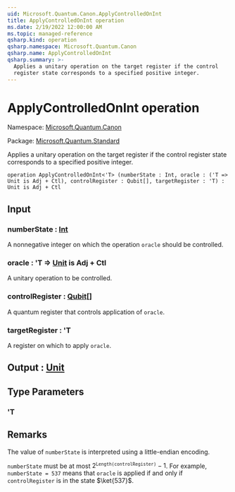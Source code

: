 ```yaml
---
uid: Microsoft.Quantum.Canon.ApplyControlledOnInt
title: ApplyControlledOnInt operation
ms.date: 2/19/2022 12:00:00 AM
ms.topic: managed-reference
qsharp.kind: operation
qsharp.namespace: Microsoft.Quantum.Canon
qsharp.name: ApplyControlledOnInt
qsharp.summary: >-
  Applies a unitary operation on the target register if the control
  register state corresponds to a specified positive integer.
---
```


# ApplyControlledOnInt operation

Namespace: [Microsoft.Quantum.Canon](xref:Microsoft.Quantum.Canon)

Package: [Microsoft.Quantum.Standard](https://nuget.org/packages/Microsoft.Quantum.Standard)


Applies a unitary operation on the target register if the controlregister state corresponds to a specified positive integer.

```qsharp
operation ApplyControlledOnInt<'T> (numberState : Int, oracle : ('T => Unit is Adj + Ctl), controlRegister : Qubit[], targetRegister : 'T) : Unit is Adj + Ctl
```


## Input

### numberState : [Int](xref:microsoft.quantum.qsharp.valueliterals#int-literals)

A nonnegative integer on which the operation `oracle` should becontrolled.


### oracle : 'T => [Unit](xref:microsoft.quantum.qsharp.valueliterals#unit-literal)  is Adj + Ctl

A unitary operation to be controlled.


### controlRegister : [Qubit](xref:microsoft.quantum.qsharp.valueliterals#qubit-literals)[]

A quantum register that controls application of `oracle`.


### targetRegister : 'T

A register on which to apply `oracle`.



## Output : [Unit](xref:microsoft.quantum.qsharp.valueliterals#unit-literal)



## Type Parameters

### 'T



## Remarks

The value of `numberState` is interpreted using a little-endian encoding.`numberState` must be at most $2^\texttt{Length(controlRegister)} - 1$.For example, `numberState = 537` means that `oracle`is applied if and only if `controlRegister` is in the state $\ket{537}$.